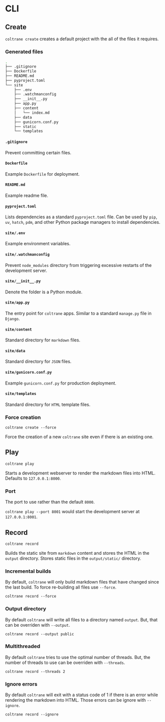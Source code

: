 # CLI

## Create

`coltrane create` creates a default project with the all of the files it requires.

### Generated files

```bash
.
├── .gitignore
├── Dockerfile
├── README.md
├── pyproject.toml
└── site
    ├── .env
    ├── .watchmanconfig
    ├── __init__.py
    ├── app.py
    ├── content
    │   └── index.md
    ├── data
    ├── gunicorn.conf.py
    ├── static
    └── templates
```

#### `.gitignore`

Prevent committing certain files.

#### `Dockerfile`

Example `Dockerfile` for deployment.

#### `README.md`

Example readme file.

#### `pyproject.toml`

Lists dependencies as a standard `pyproject.toml` file. Can be used by `pip`, `uv`, `hatch`, `pdm`, and other Python package managers to install dependencies.

#### `site/.env`

Example environment variables.

#### `site/.watchmanconfig`

Prevent `node_modules` directory from triggering excessive restarts of the development server.

#### `site/__init__.py`

Denote the folder is a Python module.

#### `site/app.py`

The entry point for `coltrane` apps. Similar to a standard `manage.py` file in `Django`.

#### `site/content`

Standard directory for `markdown` files.

#### `site/data`

Standard directory for `JSON` files.

#### `site/gunicorn.conf.py`

Example `gunicorn.conf.py` for production deployment.

#### `site/templates`

Standard directory for `HTML` template files.

### Force creation

`coltrane create --force`

Force the creation of a new `coltrane` site even if there is an existing one.

## Play

`coltrane play`

Starts a development webserver to render the markdown files into HTML. Defaults to `127.0.0.1:8000`.

### Port

The port to use rather than the default `8000`.

`coltrane play --port 8001` would start the development server at `127.0.0.1:8001`.

## Record

`coltrane record`

Builds the static site from `markdown` content and stores the HTML in the `output` directory. Stores static files in the `output/static/` directory.

### Incremental builds

By default, `coltrane` will only build markdown files that have changed since the last build. To force re-building all files use `--force`.

`coltrane record --force`

### Output directory

By default `coltrane` will write all files to a directory named `output`. But, that can be overriden with `--output`.

`coltrane record --output public`

### Multithreaded

By default `coltrane` tries to use the optimal number of threads. But, the number of threads to use can be overriden with `--threads`.

`coltrane record --threads 2`

### Ignore errors

By default `coltrane` will exit with a status code of 1 if there is an error while rendering the markdown into HTML. Those errors can be ignore with `--ignore`.

`coltrane record --ignore`
